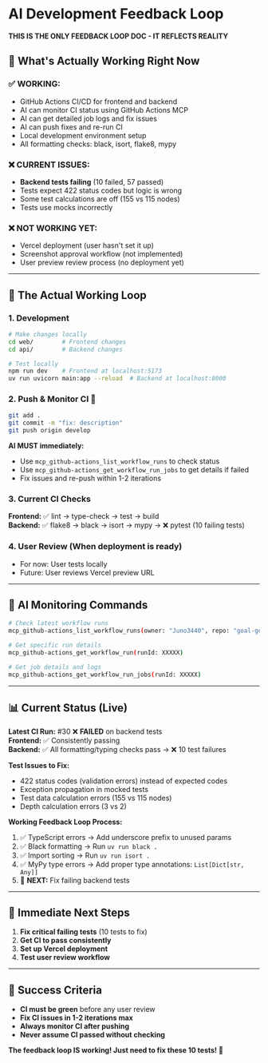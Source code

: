 # AI Development Feedback Loop

**THIS IS THE ONLY FEEDBACK LOOP DOC - IT REFLECTS REALITY**

## 🎯 **What's Actually Working Right Now**

### ✅ **WORKING:**
- GitHub Actions CI/CD for frontend and backend
- AI can monitor CI status using GitHub Actions MCP
- AI can get detailed job logs and fix issues
- AI can push fixes and re-run CI
- Local development environment setup
- All formatting checks: black, isort, flake8, mypy

### ❌ **CURRENT ISSUES:**
- **Backend tests failing** (10 failed, 57 passed)
- Tests expect 422 status codes but logic is wrong
- Some test calculations are off (155 vs 115 nodes)
- Tests use mocks incorrectly 

### ❌ **NOT WORKING YET:**
- Vercel deployment (user hasn't set it up)
- Screenshot approval workflow (not implemented)
- User preview review process (no deployment yet)

---

## 🔄 **The Actual Working Loop**

### **1. Development**
```bash
# Make changes locally
cd web/        # Frontend changes
cd api/        # Backend changes

# Test locally  
npm run dev    # Frontend at localhost:5173
uv run uvicorn main:app --reload  # Backend at localhost:8000
```

### **2. Push & Monitor CI** 🤖
```bash
git add .
git commit -m "fix: description"
git push origin develop
```

**AI MUST immediately:**
- Use `mcp_github-actions_list_workflow_runs` to check status
- Use `mcp_github-actions_get_workflow_run_jobs` to get details if failed
- Fix issues and re-push within 1-2 iterations

### **3. Current CI Checks**
**Frontend:** ✅ lint → type-check → test → build  
**Backend:** ✅ flake8 → black → isort → mypy → ❌ pytest (10 failing tests)

### **4. User Review** (When deployment is ready)
- For now: User tests locally
- Future: User reviews Vercel preview URL

---

## 🤖 **AI Monitoring Commands**

```bash
# Check latest workflow runs
mcp_github-actions_list_workflow_runs(owner: "Juno3440", repo: "goal-getter")

# Get specific run details
mcp_github-actions_get_workflow_run(runId: XXXXX)

# Get job details and logs
mcp_github-actions_get_workflow_run_jobs(runId: XXXXX)
```

---

## 📊 **Current Status (Live)**

**Latest CI Run:** #30 ❌ **FAILED** on backend tests  
**Frontend:** ✅ Consistently passing  
**Backend:** ✅ All formatting/typing checks pass → ❌ 10 test failures

**Test Issues to Fix:**
- 422 status codes (validation errors) instead of expected codes
- Exception propagation in mocked tests
- Test data calculation errors (155 vs 115 nodes)
- Depth calculation errors (3 vs 2)

**Working Feedback Loop Process:**
1. ✅ TypeScript errors → Add underscore prefix to unused params
2. ✅ Black formatting → Run `uv run black .`
3. ✅ Import sorting → Run `uv run isort .`
4. ✅ MyPy type errors → Add proper type annotations: `List[Dict[str, Any]]`
5. 🔄 **NEXT:** Fix failing backend tests

---

## 🚀 **Immediate Next Steps**

1. **Fix critical failing tests** (10 tests to fix)
2. **Get CI to pass consistently**
3. **Set up Vercel deployment** 
4. **Test user review workflow**

---

## 🎯 **Success Criteria**

- **CI must be green** before any user review
- **Fix CI issues in 1-2 iterations max**
- **Always monitor CI after pushing**
- **Never assume CI passed without checking**

**The feedback loop IS working! Just need to fix these 10 tests! 🎉** 